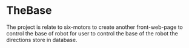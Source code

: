 # TheBase
The project is relate to six-motors 
to create another front-web-page to control the base of robot
for user to control the base of the robot the directions store in database.
